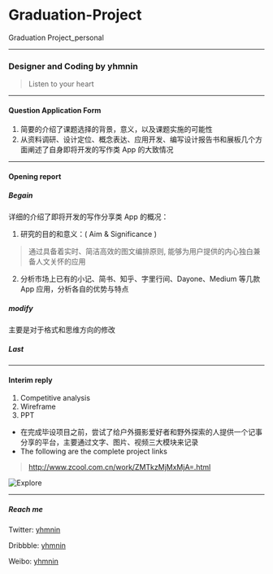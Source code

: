 # Graduation-Project
 Graduation Project_personal 
 
 ----
 
### Designer and Coding by yhmnin
> Listen to your heart

----

#### Question Application Form

1. 简要的介绍了课题选择的背景，意义，以及课题实施的可能性 
2. 从资料调研、设计定位、概念表达、应用开发、编写设计报告书和展板几个方面阐述了自身即将开发的写作类 App 的大致情况

----

#### Opening report
##### Begain  
详细的介绍了即将开发的写作分享类 App 的概况：

1. 研究的目的和意义：( Aim & Significance )
 > 通过具备着实时、简洁高效的图文编排原则, 能够为用户提供的内心独白兼备人文关怀的应用
2. 分析市场上已有的小记、简书、知乎、字里行间、Dayone、Medium 等几款 App 应用，分析各自的优势与特点

##### modify
  主要是对于格式和思维方向的修改
##### Last
----

####  Interim reply

1. Competitive analysis
2. Wireframe
3. PPT

- 在完成毕设项目之前，尝试了给户外摄影爱好者和野外探索的人提供一个记事分享的平台，主要通过文字、图片、视频三大模块来记录
- The following are the complete project links

> http://www.zcool.com.cn/work/ZMTkzMjMxMjA=.html

![Explore](https://github.com/yhmnin/-Graduation-Project/blob/master/Interim%20reply/explore-final---zcool.gif)

----

##### Reach me #####

Twitter: [yhmnin](https://twitter.com/yhmninn?lang=zh-cn)

Dribbble: [yhmnin](https://dribbble.com/yhmnin)

Weibo: [yhmnin](http://weibo.com/3824335154/profile?topnav=1&wvr=6&is_all=1)

